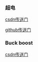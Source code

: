 ### 超电

[csdn传送门](https://blog.csdn.net/FelicityXu/article/details/103412263)

[github传送门](https://github.com/Rodeson/SuperCapControl)

### Buck boost

[csdn传送门](https://blog.csdn.net/liangbo1999/article/details/127609477)